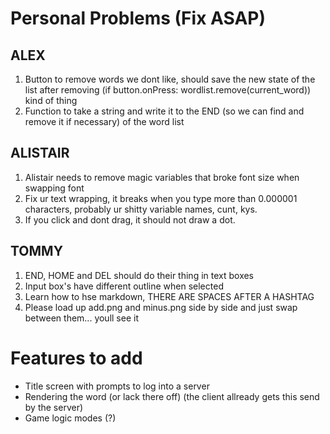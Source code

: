 # Personal Problems (Fix ASAP)

## ALEX
1. Button to remove words we dont like, should save the new state of the list after removing (if button.onPress: wordlist.remove(current_word)) kind of thing
2. Function to take a string and write it to the END (so we can find and remove it if necessary) of the word list

## ALISTAIR
1. Alistair needs to remove magic variables that broke font size when swapping font
2. Fix ur text wrapping, it breaks when you type more than 0.000001 characters, probably ur shitty variable names, cunt, kys.
3. If you click and dont drag, it should  not draw a dot.

## TOMMY
1. END, HOME and DEL should do their thing in text boxes
2. Input box's have different outline when selected
3. Learn how to hse markdown, THERE ARE SPACES AFTER A HASHTAG
4. Please load up add.png and minus.png side by side and just swap between them... youll see it

# Features to add

- Title screen with prompts to log into a server
- Rendering the word (or lack there off) (the client allready gets this send by the server)
- Game logic modes (?)

